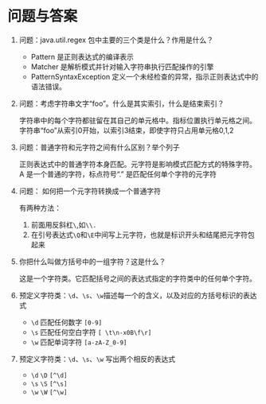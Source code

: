 # 问题与答案

1. 问题：java.util.regex 包中主要的三个类是什么？作用是什么？

    * Pattern 是正则表达式的编译表示
    * Matcher 是解析模式并针对输入字符串执行匹配操作的引擎
    * PatternSyntaxException 定义一个未经检查的异常，指示正则表达式中的语法错误。
    
2. 问题：考虑字符串文字“foo”。什么是其实索引，什么是结束索引？

    字符串中的每个字符都驻留在其自己的单元格中。指标位置执行单元格之间。字符串“foo”从索引0开始，以索引3结束，即使字符只占用单元格0,1,2
    
3. 问题：普通字符和元字符之间有什么区别？举个列子

    正则表达式中的普通字符本身匹配。元字符是影响模式匹配方式的特殊字符。A 是一个普通的字符，标点符号“.” 是匹配任何单个字符的元字符
    
4. 问题： 如何把一个元字符转换成一个普通字符
    
    有两种方法：
    1. 前面用反斜杠`\`,如`\\.`
    2. 在引号表达式`\Q`和`\E`中间写上元字符，也就是标识开头和结尾把元字符包起来
    
5. 你把什么叫做方括号中的一组字符？这是什么？
    
    这是一个字符类。它匹配括号之间的表达式指定的字符类中的任何单个字符。
    
6. 预定义字符类：`\d`、`\s`、`\w`描述每一个的含义，以及对应的方括号标识的表达式

    * `\d` 匹配任何数字    `[0-9]`
    * `\s` 匹配任何空白字符 `[ \t\n-x0B\f\r]`
    * `\w` 匹配单词字符    `[a-zA-Z_0-9]`
    
7. 预定义字符类：`\d`、`\s`、`\w` 写出两个相反的表达式
    
    * `\d` `\D` `[^\d]`
    * `\s` `\S` `[^\s]`
    * `\w` `\W` `[^\w]`